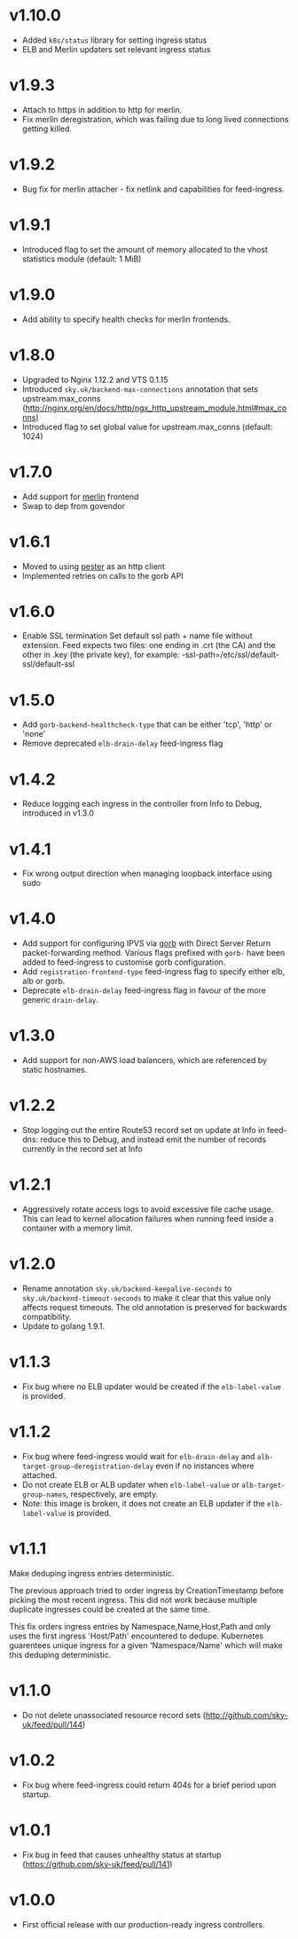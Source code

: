 # v1.10.0
* Added `k8s/status` library for setting ingress status
* ELB and Merlin updaters set relevant ingress status

# v1.9.3
* Attach to https in addition to http for merlin.
* Fix merlin deregistration, which was failing due to long lived connections getting killed.

# v1.9.2
* Bug fix for merlin attacher - fix netlink and capabilities for feed-ingress.

# v1.9.1
* Introduced flag to set the amount of memory allocated to the vhost statistics module (default: 1 MiB)

# v1.9.0
* Add ability to specify health checks for merlin frontends.

# v1.8.0
* Upgraded to Nginx 1.12.2 and VTS 0.1.15
* Introduced `sky.uk/backend-max-connections` annotation that sets upstream.max_conns (http://nginx.org/en/docs/http/ngx_http_upstream_module.html#max_conns)
* Introduced flag to set global value for upstream.max_conns (default: 1024)

# v1.7.0
* Add support for [merlin](https://github.com/sky-uk/merlin) frontend
* Swap to dep from govendor

# v1.6.1
* Moved to using [pester](https://github.com/sethgrid/pester) as an http client
* Implemented retries on calls to the gorb API

# v1.6.0
* Enable SSL termination
Set default ssl path + name file without extension.
Feed expects two files: one ending in .crt (the CA) and the other in .key (the private key), for example:
-ssl-path=/etc/ssl/default-ssl/default-ssl

# v1.5.0
* Add `gorb-backend-healthcheck-type` that can be either 'tcp', 'http' or 'none'
* Remove deprecated `elb-drain-delay` feed-ingress flag 

# v1.4.2
* Reduce logging each ingress in the controller from Info to Debug, introduced in v1.3.0

# v1.4.1
* Fix wrong output direction when managing loopback interface using sudo

# v1.4.0
* Add support for configuring IPVS via [gorb](https://github.com/sky-uk/gorb) with Direct Server Return packet-forwarding method.
  Various flags prefixed with `gorb-` have been added to feed-ingress to customise gorb configuration.
* Add `registration-frontend-type` feed-ingress flag to specify either elb, alb or gorb.
* Deprecate `elb-drain-delay` feed-ingress flag in favour of the more generic `drain-delay`.

# v1.3.0
* Add support for non-AWS load balancers, which are referenced by static hostnames.

# v1.2.2
* Stop logging out the entire Route53 record set on update at Info in feed-dns: reduce this to Debug,
  and instead emit the number of records currently in the record set at Info

# v1.2.1
* Aggressively rotate access logs to avoid excessive file cache usage. This can lead to kernel
  allocation failures when running feed inside a container with a memory limit.

# v1.2.0
* Rename annotation `sky.uk/backend-keepalive-seconds` to `sky.uk/backend-timeout-seconds` to make it
  clear that this value only affects request timeouts. The old annotation is preserved for backwards
  compatibility.
* Update to golang 1.9.1.

# v1.1.3
* Fix bug where no ELB updater would be created if the `elb-label-value` is provided.

# v1.1.2

* Fix bug where feed-ingress would wait for `elb-drain-delay` and `alb-target-group-deregistration-delay`
  even if no instances where attached.
* Do not create ELB or ALB updater when `elb-label-value` or `alb-target-group-names`,
  respectively, are empty.
* Note: this image is broken, it does not create an ELB updater if the `elb-label-value` is provided.

# v1.1.1

Make deduping ingress entries deterministic.

The previous approach tried to order ingress by CreationTimestamp before
picking the most recent ingress.  This did not work because multiple
duplicate ingresses could be created at the same time.

This fix orders ingress entries by Namespace,Name,Host,Path and only
uses the first ingress 'Host/Path' encountered to dedupe.  Kubernetes
guarentees unique ingress for a given 'Namespace/Name' which will make
this deduping deterministic.

# v1.1.0

* Do not delete unassociated resource record sets (http://github.com/sky-uk/feed/pull/144)

# v1.0.2

* Fix bug where feed-ingress could return 404s for a brief period upon startup.

# v1.0.1

* Fix bug in feed that causes unhealthy status at startup (https://github.com/sky-uk/feed/pull/141)

# v1.0.0

* First official release with our production-ready ingress controllers.
